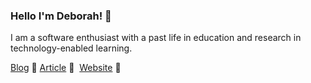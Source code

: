 ### Hello I'm Deborah! 📡

I am a software enthusiast with a past life in education and research in technology-enabled learning.

[Blog](https://debiday.wordpress.com/)&nbsp;📖&nbsp;[Article](https://www.gresearch.co.uk/article/dgraph-is-greener-on-the-open-source-side/)&nbsp;📰&nbsp; [Website](https://debiday.github.io/)&nbsp;🔮 
